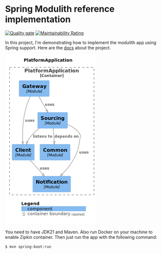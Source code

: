 # Spring Modulith reference implementation

[![Quality gate](https://sonarcloud.io/api/project_badges/quality_gate?project=attila-balogh-biro86_littlebig-core-backend)](https://sonarcloud.io/summary/new_code?id=attila-balogh-biro86_littlebig-core-backend)
[![Maintainability Rating](https://sonarcloud.io/api/project_badges/measure?project=attila-balogh-biro86_littlebig-core-backend&metric=sqale_rating)](https://sonarcloud.io/summary/new_code?id=attila-balogh-biro86_littlebig-core-backend)

In this project, I'm demonstrating how to implement the modulith app using Spring support. Here are the [docs](https://docs.spring.io/spring-modulith) about the project. 

![alt text](https://github.com/attila-balogh-biro86/littlebig-core-backend/blob/master/components-PlatformApplication.png?raw=true)

You need to have JDK21 and Maven. Also run Docker on your machine to enable Zipkin container.
Then just run the app with the following command:
```shell
$ mvn spring-boot:run
```
